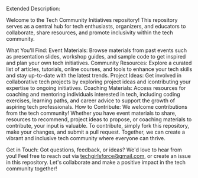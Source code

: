 Extended Description:

Welcome to the Tech Community Initiatives repository! This repository serves as a central hub for tech enthusiasts, organizers, and educators to collaborate, share resources, and promote inclusivity within the tech community.

What You'll Find:
Event Materials: Browse materials from past events such as presentation slides, workshop guides, and sample code to get inspired and plan your own tech initiatives.
Community Resources: Explore a curated list of articles, tutorials, online courses, and tools to enhance your tech skills and stay up-to-date with the latest trends.
Project Ideas: Get involved in collaborative tech projects by exploring project ideas and icontributing your expertise to ongoing initiatives.
Coaching Materials: Access resources for coaching and mentoring individuals interested in tech, including coding exercises, learning paths, and career advice to support the growth of aspiring tech professionals.
How to Contribute:
We welcome contributions from the tech community! Whether you have event materials to share, resources to recommend, project ideas to propose, or coaching materials to contribute, your input is valuable. To contribute, simply fork 
this repository, make your changes, and submit a pull request. Together, we can create a vibrant and inclusive tech community where everyone can thrive.

Get in Touch:
Got questions, feedback, or ideas? We'd love to hear from you! Feel free to reach out via techgirlsforce@gmail.com, or create an issue in this repository. Let's collaborate and make a positive impact in the tech community together!
